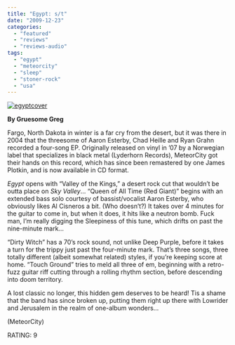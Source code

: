 ```yaml
---
title: "Egypt: s/t"
date: "2009-12-23"
categories: 
  - "featured"
  - "reviews"
  - "reviews-audio"
tags: 
  - "egypt"
  - "meteorcity"
  - "sleep"
  - "stoner-rock"
  - "usa"
---
```


[![egyptcover](http://www.hellbound.ca/wp-content/uploads/2009/12/egyptcover-300x265.jpg "egyptcover")](http://www.hellbound.ca/wp-content/uploads/2009/12/egyptcover.jpg)

**By Gruesome Greg**

Fargo, North Dakota in winter is a far cry from the desert, but it was there in 2004 that the threesome of Aaron Esterby, Chad Heille and Ryan Grahn recorded a four-song EP. Originally released on vinyl in ’07 by a Norwegian label that specializes in black metal (Lyderhorn Records), MeteorCity got their hands on this record, which has since been remastered by one James Plotkin, and is now available in CD format.

_Egypt_ opens with “Valley of the Kings,” a desert rock cut that wouldn’t be outta place on _Sky Valley_… “Queen of All Time (Red Giant)” begins with an extended bass solo courtesy of bassist/vocalist Aaron Esterby, who obviously likes Al Cisneros a bit. (Who doesn’t?) It takes over 4 minutes for the guitar to come in, but when it does, it hits like a neutron bomb. Fuck man, I’m really digging the Sleepiness of this tune, which drifts on past the nine-minute mark…

“Dirty Witch” has a 70’s rock sound, not unlike Deep Purple, before it takes a turn for the trippy just past the four-minute mark. That’s three songs, three totally different (albeit somewhat related) styles, if you’re keeping score at home. “Touch Ground” tries to meld all three of em, beginning with a retro-fuzz guitar riff cutting through a rolling rhythm section, before descending into doom territory.

A lost classic no longer, this hidden gem deserves to be heard! Tis a shame that the band has since broken up, putting them right up there with Lowrider and Jerusalem in the realm of one-album wonders…

(MeteorCity)

RATING: 9
